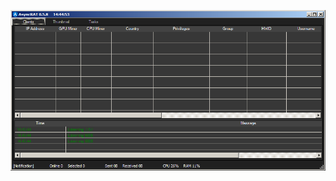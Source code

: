 ![Screenshot](https://raw.githubusercontent.com/Cryakl/Ultimate-RAT-Collection/refs/heads/main/AsyncRAT/Mods/AsyncRAT%20v0.5.8%20mod%20by%20Phoneix/Screenshot.png)
